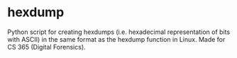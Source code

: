 # hexdump
Python script for creating hexdumps (i.e. hexadecimal representation of bits with ASCII) in the same format as the hexdump function in Linux. Made for CS 365 (Digital Forensics).
